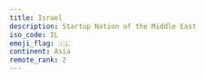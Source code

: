 ```yaml
---
title: Israel
description: Startup Nation of the Middle East
iso_code: IL
emoji_flag: 🇮🇱
continent: Asia
remote_rank: 2
---
```

